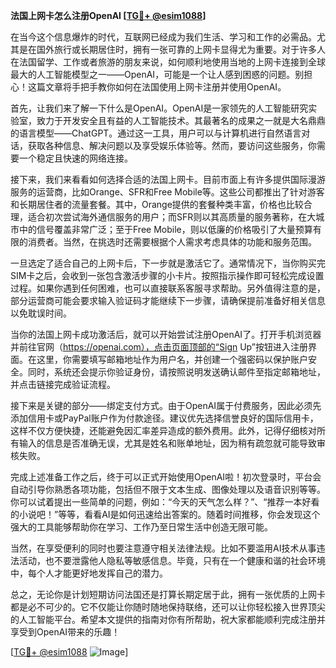 **法国上网卡怎么注册OpenAI [[TG💪+ @esim1088](https://t.me/s/esim1088)]**

在当今这个信息爆炸的时代，互联网已经成为我们生活、学习和工作的必需品。尤其是在国外旅行或长期居住时，拥有一张可靠的上网卡显得尤为重要。对于许多人在法国留学、工作或者旅游的朋友来说，如何顺利地使用当地的上网卡连接到全球最大的人工智能模型之一——OpenAI，可能是一个让人感到困惑的问题。别担心！这篇文章将手把手教你如何在法国使用上网卡注册并使用OpenAI。

首先，让我们来了解一下什么是OpenAI。OpenAI是一家领先的人工智能研究实验室，致力于开发安全且有益的人工智能技术。其最著名的成果之一就是大名鼎鼎的语言模型——ChatGPT。通过这一工具，用户可以与计算机进行自然语言对话，获取各种信息、解决问题以及享受娱乐体验等。然而，要访问这些服务，你需要一个稳定且快速的网络连接。

接下来，我们来看看如何选择合适的法国上网卡。目前市面上有许多提供国际漫游服务的运营商，比如Orange、SFR和Free Mobile等。这些公司都推出了针对游客和长期居住者的流量套餐。其中，Orange提供的套餐种类丰富，价格也比较合理，适合初次尝试海外通信服务的用户；而SFR则以其高质量的服务著称，在大城市中的信号覆盖非常广泛；至于Free Mobile，则以低廉的价格吸引了大量预算有限的消费者。当然，在挑选时还需要根据个人需求考虑具体的功能和服务范围。

一旦选定了适合自己的上网卡后，下一步就是激活它了。通常情况下，当你购买完SIM卡之后，会收到一张包含激活步骤的小卡片。按照指示操作即可轻松完成设置过程。如果你遇到任何困难，也可以直接联系客服寻求帮助。另外值得注意的是，部分运营商可能会要求输入验证码才能继续下一步骤，请确保提前准备好相关信息以免耽误时间。

当你的法国上网卡成功激活后，就可以开始尝试注册OpenAI了。打开手机浏览器并前往官网（https://openai.com），点击页面顶部的“Sign Up”按钮进入注册界面。在这里，你需要填写邮箱地址作为用户名，并创建一个强密码以保护账户安全。同时，系统还会提示你验证身份，请按照说明发送确认邮件至指定邮箱地址，并点击链接完成验证流程。

接下来是关键的部分——绑定支付方式。由于OpenAI属于付费服务，因此必须先添加信用卡或PayPal账户作为付款途径。建议优先选择信誉良好的国际信用卡，这样不仅方便快捷，还能避免因汇率差异造成的额外费用。此外，记得仔细核对所有输入的信息是否准确无误，尤其是姓名和账单地址，因为稍有疏忽就可能导致审核失败。

完成上述准备工作之后，终于可以正式开始使用OpenAI啦！初次登录时，平台会自动引导你熟悉各项功能，包括但不限于文本生成、图像处理以及语音识别等等。你可以试着提出一些简单的问题，例如：“今天的天气怎么样？”、“推荐一本好看的小说吧！”等等，看看AI是如何迅速给出答案的。随着时间推移，你会发现这个强大的工具能够帮助你在学习、工作乃至日常生活中创造无限可能。

当然，在享受便利的同时也要注意遵守相关法律法规。比如不要滥用AI技术从事违法活动，也不要泄露他人隐私等敏感信息。毕竟，只有在一个健康和谐的社会环境中，每个人才能更好地发挥自己的潜力。

总之，无论你是计划短期访问法国还是打算长期定居于此，拥有一张优质的上网卡都是必不可少的。它不仅能让你随时随地保持联络，还可以让你轻松接入世界顶尖的人工智能平台。希望本文提供的指南对你有所帮助，祝大家都能顺利完成注册并享受到OpenAI带来的乐趣！

[[TG💪+ @esim1088](https://t.me/s/esim1088) ![Image](https://i.postimg.cc/4NQfJmqS/Snipaste-2025-05-13-00-14-12.png)]